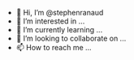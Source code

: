 - 👋 Hi, I’m @stephenranaud
- 👀 I’m interested in ...
- 🌱 I’m currently learning ...
- 💞️ I’m looking to collaborate on ...
- 📫 How to reach me ...

<!---
stephenranaud/stephenranaud is a ✨ special ✨ repository because its `README.md` (this file) appears on your GitHub profile.
You can click the Preview link to take a look at your changes.
--->
